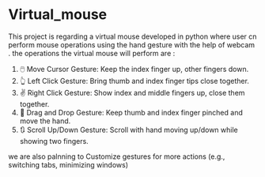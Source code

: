 # Virtual_mouse
This project is regarding a virtual mouse developed in python where user cn perform mouse operations using the hand gesture with the help of webcam . the operations the virtual mouse will perform are :
1. 🖱️ Move Cursor
Gesture: Keep the index finger up, other fingers down.
2. 👆 Left Click
Gesture: Bring thumb and index finger tips close together.
3. ✌️ Right Click
Gesture: Show index and middle fingers up, close them together.
4. 🧲 Drag and Drop
Gesture: Keep thumb and index finger pinched and move the hand.
5. 🔃 Scroll Up/Down
Gesture: Scroll with hand moving up/down while showing two fingers.

we are also palnning to Customize gestures for more actions (e.g., switching tabs, minimizing windows)
